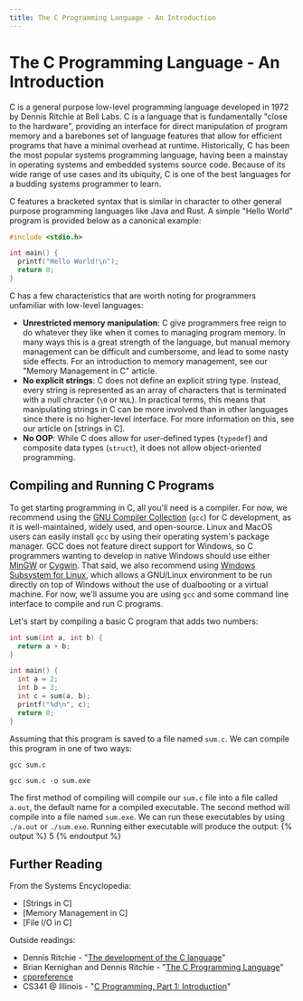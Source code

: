 ```yaml
---
title: The C Programming Language - An Introduction
---
```


<link rel="stylesheet" href="https://cdnjs.cloudflare.com/ajax/libs/prism-themes/1.9.0/prism-a11y-dark.min.css" integrity="sha512-bd1K4DEquIavX49RSZHIE0Ye6RFOVlGLhtGow9KDbLYqOd/ufhshkP0GoJoVR1jqj7FmOffvVIKuq1tcXlN9ZA==" crossorigin="anonymous" referrerpolicy="no-referrer" />

# The C Programming Language - An Introduction

C is a general purpose low-level programming language developed in 1972 by Dennis Ritchie at Bell Labs. C is a language that is fundamentally "close to the hardware", providing an interface for direct manipulation of program memory and a barebones set of language features that allow for efficient programs that have a minimal overhead at runtime. Historically, C has been the most popular systems programming language, having been a mainstay in operating systems and embedded systems source code. Because of its wide range of use cases and its ubiquity, C is one of the best languages for a budding systems programmer to learn.

C features a bracketed syntax that is similar in character to other general purpose programming languages like Java and Rust. A simple "Hello World" program is provided below as a canonical example:

```c
#include <stdio.h>

int main() {
  printf("Hello World!\n");
  return 0;
}
```

C has a few characteristics that are worth noting for programmers unfamiliar with low-level languages:

- **Unrestricted memory manipulation**: C give programmers free reign to do whatever they like when it comes to managing program memory. In many ways this is a great strength of the language, but manual memory management can be difficult and cumbersome, and lead to some nasty side effects. For an introduction to memory management, see our "Memory Management in C" article.
- **No explicit strings**: C does not define an explicit string type. Instead, every string is represented as an array of characters that is terminated with a null chracter (`\0` or `NUL`). In practical terms, this means that manipulating strings in C can be more involved than in other languages since there is no higher-level interface. For more information on this, see our article on [strings in C].
- **No OOP**: While C does allow for user-defined types (`typedef`) and composite data types (`struct`), it does not allow object-oriented programming.

## Compiling and Running C Programs

To get starting programming in C, all you'll need is a compiler. For now, we recommend using the [GNU Compiler Collection](https://gcc.gnu.org/) (`gcc`) for C development, as it is well-maintained, widely used, and open-source. Linux and MacOS users can easily install `gcc` by using their operating system's package manager. GCC does not feature direct support for Windows, so C programmers wanting to develop in native Windows should use either [MinGW](https://osdn.net/projects/mingw/) or [Cygwin](https://sourceware.org/cygwin/). That said, we also recommend using [Windows Subsystem for Linux](https://docs.microsoft.com/en-us/windows/wsl/about), which allows a GNU/Linux environment to be run directly on top of Windows without the use of dualbooting or a virtual machine. For now, we'll assume you are using `gcc` and some command line interface to compile and run C programs.

Let's start by compiling a basic C program that adds two numbers:

```c
int sum(int a, int b) {
  return a + b;
}

int main() {
  int a = 2;
  int b = 3;
  int c = sum(a, b);
  printf("%d\n", c);
  return 0;
}
```

Assuming that this program is saved to a file named `sum.c`. We can compile this program in one of two ways:

`gcc sum.c`

`gcc sum.c -o sum.exe`

The first method of compiling will compile our `sum.c` file into a file called `a.out`, the default name for a compiled executable. The second method will compile into a file named `sum.exe`. We can run these executables by using `./a.out` or `./sum.exe`. Running either executable will produce the output:
{% output %}
5
{% endoutput %}

## Further Reading

From the Systems Encyclopedia:

- [Strings in C]
- [Memory Management in C]
- [File I/O in C]

Outside readings:

- Dennis Ritchie - "[The development of the C language](https://dl.acm.org/doi/10.1145/155360.155580)"
- Brian Kernighan and Dennis Ritchie - "[The C Programming Language](https://books.google.com/books?id=161QAAAAMAAJ)"
- [cppreference](https://en.cppreference.com/w/c)
- CS341 @ Illinois - "[C Programming, Part 1: Introduction](https://github.com/angrave/SystemProgramming/wiki/C-Programming%2C-Part-1%3A-Introduction)"
